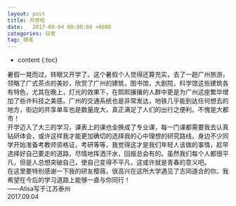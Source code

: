 ```yaml
---
layout: post
title: 开学啦
date:   2017-09-04 00:00:00 +0800
categories: 日常
tag: 随笔
---
```


* content
{:toc}


暑假一晃而过，转眼又开学了。这个暑假个人觉得还算充实，去了一趟广州旅游，领略了广式茶点的美妙，欣赏了广州的建筑，图书馆，大剧院，科学馆这些建筑各有特色，尤其在晚上，灯光的效果下，在熙熙攘攘的人群中更是为广州这座繁华增加了些许科技之美感。广州的交通系统也是非常发达，地铁几乎能到达任何想去的地方，街边的共享单车也是数量庞大，真正满足了人们的出行之便利。不愧是大都市！  
开学迈入了大三的学习，课表上的课也全换成了专业课，每一门课都需要我去认真钻研体会，或许这样我才能更加确切的选择我的心中理想的研究路线。身边不少同学开始准备考教师资格证，考研等等，我觉得这才是我们年轻人该做的事情，趁早选择好自己要走的道路，尽情地挥洒汗水，回报总会有的。虽然我们每个人都很平凡，但是人总想突破自己，使自己变得不平凡，这或许就是青春的意义吧。  
在这里要特别感谢一下我的研友樱薇，很高兴在这所大学遇见了志同道合的你，我希望在今后的学习道路上能够一直与你同行！  
——Alisa写于江苏泰州  
2017.09.04
